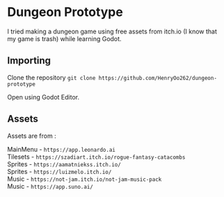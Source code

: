 # Dungeon Prototype

I tried making a dungeon game using free assets from itch.io (I know that my game is trash) while learning Godot.

## Importing

Clone the repository `git clone https://github.com/HenryOo262/dungeon-prototype` 

Open using Godot Editor.

## Assets

Assets are from :

MainMenu - `https://app.leonardo.ai`  
Tilesets - `https://szadiart.itch.io/rogue-fantasy-catacombs`  
Sprites  - `https://aamatniekss.itch.io/`  
Sprites  - `https://luizmelo.itch.io/`  
Music    - `https://not-jam.itch.io/not-jam-music-pack`  
Music    - `https://app.suno.ai/`  
